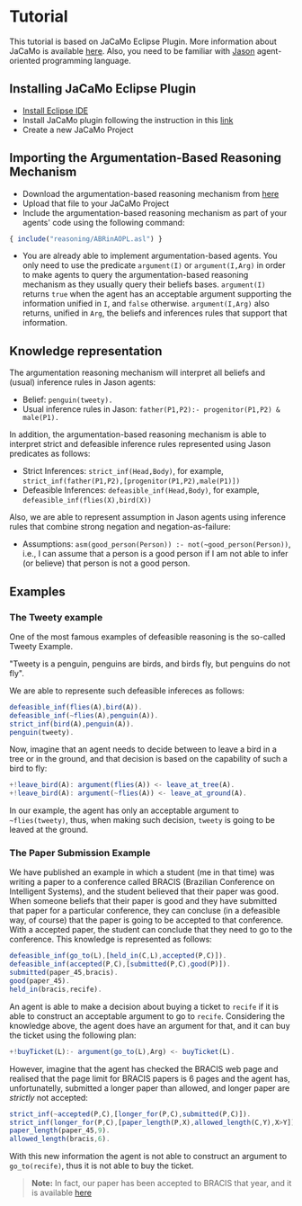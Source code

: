 # Tutorial

This tutorial is based on JaCaMo Eclipse Plugin. More information about JaCaMo is available [here](http://jacamo.sourceforge.net/).
Also, you need to be familiar with [Jason](http://jason.sourceforge.net/wp/) agent-oriented programming language.

## Installing JaCaMo Eclipse Plugin
- [Install Eclipse IDE](https://www.eclipse.org/downloads/)
- Install JaCaMo plugin following the instruction in this [link](http://jacamo.sourceforge.net/eclipseplugin/tutorial/)
- Create a new JaCaMo Project 


## Importing the Argumentation-Based Reasoning Mechanism

- Download the argumentation-based reasoning mechanism from [here](../ABRinAOPL/src/reasoning/arb.asl)
- Upload that file to your JaCaMo Project
- Include the argumentation-based reasoning mechanism as part of your agents' code using the following command:

```javascript
{ include("reasoning/ABRinAOPL.asl") }
```
- You are already able to implement argumentation-based agents. You only need to use the predicate `argument(I)` or `argument(I,Arg)` in order to make agents to query the argumentation-based reasoning mechanism as they usually query their beliefs bases. `argument(I)` returns `true` when the agent has an acceptable argument supporting the information unified in `I`, and `false` otherwise. `argument(I,Arg)` also returns, unified in `Arg`, the beliefs and inferences rules that support that information.

## Knowledge representation

The argumentation reasoning mechanism will interpret all beliefs and (usual) inference rules in Jason agents:
- Belief: `penguin(tweety).`
- Usual inference rules in Jason: `father(P1,P2):- progenitor(P1,P2) & male(P1).`

In addition, the argumentation-based reasoning mechanism is able to interpret strict and defeasible inference rules represented using Jason predicates as follows:
- Strict Inferences: `strict_inf(Head,Body)`, for example, `strict_inf(father(P1,P2),[progenitor(P1,P2),male(P1)])`
- Defeasible Inferences: `defeasible_inf(Head,Body)`, for example, `defeasible_inf(flies(X),bird(X))`

Also, we are able to represent assumption in Jason agents using inference rules that combine strong negation and negation-as-failure:
- Assumptions: `asm(good_person(Person)) :- not(~good_person(Person))`, i.e., I can assume that a person is a good person if I am not able to infer (or believe) that person is not a good person.

## Examples 

### The Tweety example

One of the most famous examples of defeasible reasoning is the so-called Tweety Example.

"Tweety is a penguin, penguins are birds, and birds fly, but penguins do not fly". 

We are able to represente such defeasible infereces as follows:

```javascript
defeasible_inf(flies(A),bird(A)).
defeasible_inf(~flies(A),penguin(A)).
strict_inf(bird(A),penguin(A)).
penguin(tweety).
```
Now, imagine that an agent needs to decide between to leave a bird in a tree or in the ground, and that decision is based on the capability of such a bird to fly:

```javascript
+!leave_bird(A): argument(flies(A)) <- leave_at_tree(A).
+!leave_bird(A): argument(~flies(A)) <- leave_at_ground(A).
```
In our example, the agent has only an acceptable argument to `~flies(tweety)`, thus, when making such decision, `tweety` is going to be leaved at the ground. 

### The Paper Submission Example

We have published an example in which a student (me in that time) was writing a paper to a conference called BRACIS (Brazilian Conference on Intelligent Systems), and the student believed that their paper was good. When someone beliefs that their paper is good and they have submitted that paper for a particular conference, they can concluse (in a defeasible way, of course) that the paper is going to be accepted to that conference. With a accepted paper, the student can conclude that they need to go to the conference. This knowledge is represented as follows:

```javascript
defeasible_inf(go_to(L),[held_in(C,L),accepted(P,C)]).
defeasible_inf(accepted(P,C),[submitted(P,C),good(P)]).
submitted(paper_45,bracis).
good(paper_45).
held_in(bracis,recife).
```

An agent is able to make a decision about buying a ticket to `recife` if it is able to construct an acceptable argument to go to `recife`. Considering the knowledge above, the agent does have an argument for that, and it can buy the ticket using the following plan: 

```javascript
+!buyTicket(L):- argument(go_to(L),Arg) <- buyTicket(L).
```

However, imagine that the agent has checked the BRACIS web page and realised that the page limit for BRACIS papers is 6 pages and the agent has, unfortunatelly, submitted a longer paper than allowed, and longer paper are *strictly* not accepted:

```javascript
strict_inf(~accepted(P,C),[longer_for(P,C),submitted(P,C)]).
strict_inf(longer_for(P,C),[paper_length(P,X),allowed_length(C,Y),X>Y]).
paper_length(paper_45,9).
allowed_length(bracis,6).
```

With this new information the agent is not able to construct an argument to `go_to(recife)`, thus it is not able to buy the ticket. 

> **Note:** In fact, our paper has been accepted to BRACIS that year, and it is available [here](https://www.computer.org/csdl/proceedings/bracis/2016/3566/00/07839555.pdf)
